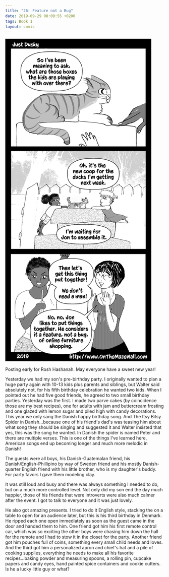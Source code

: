 ```yaml
---
title: "26: Feature not a Bug"
date: 2019-09-29 08:09:55 +0200
tags: Book 1
layout: comic
---
```


![26: Feature not a Bug](/comics/Book_1_-_026_Feature_not_a_Bug.png)

Posting early for Rosh Hashanah. May everyone have a sweet new year!

Yesterday we had my son's pre-birthday party. I originally wanted to plan a huge party again with 10-13 kids plus parents and siblings, but Walter said absolutely not, for his fifth birthday celebration he wanted two kids. When I pointed out he had five good friends, he agreed to two small birthday parties. Yesterday was the first. I made two parve cakes (by coincidence those are my best recipes), one for adults with jam and buttercream frosting and one glazed with lemon sugar and piled high with candy decorations.  This year we only sang the Danish happy birthday song. And The Itsy Bitsy Spider in Danish...because one of his friend's dad's was teasing him about what song they should be singing and suggested it and Walter insisted that yes, this was the song he wanted. In Danish the spider is named Peter and there are multiple verses. This is one of the things I've learned here, American songs end up becoming longer and much more melodic in Danish!

The guests were all boys, his Danish-Guatemalan friend, his Danish/English-Phillipino by way of Sweden friend and his mostly Danish-quarter English friend with his little brother, who is my daughter's buddy. For party favors I gave them modeling clay. 

It was still loud and busy and there was always something I needed to do, but on a much more controlled level. Not only did my son end the day much happier, those of his friends that were introverts were also much calmer after the event. I got to talk to everyone and it was just lovely. 

He also got amazing presents. I tried to do it English style, stacking the on a table to open for an audience later, but this is his third birthday in Denmark. He ripped each one open immediately as soon as the guest came in the door and handed them to him. One friend got him his first remote control car, which was so exciting  the other boys were chasing him down the hall for the remote and I had to stow it in the closet for the party. Another friend got him pouches full of coins, something every small child needs and loves. And the third got him a personalized apron and chief's hat and a pile of cooking supplies, everything he needs to make all his favorite recipes...baking powder and measuring spoons, a rolling pin, cupcake papers and candy eyes, hand painted spice containers and cookie cutters. Is he a lucky little guy or what?

 
